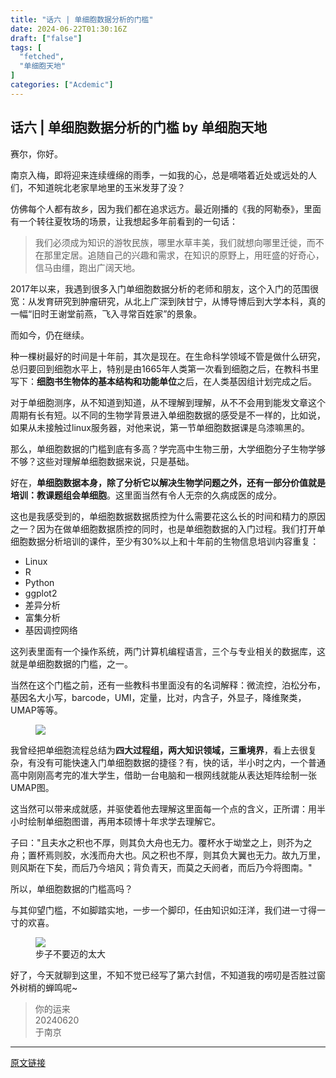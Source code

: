 ```yaml
---
title: "话六 | 单细胞数据分析的门槛"
date: 2024-06-22T01:30:16Z
draft: ["false"]
tags: [
  "fetched",
  "单细胞天地"
]
categories: ["Acdemic"]
---
```

话六 | 单细胞数据分析的门槛 by 单细胞天地
------
<div><section data-tool="mdnice编辑器" data-website="https://www.mdnice.com"><p data-tool="mdnice编辑器">赛尔，你好。</p><p data-tool="mdnice编辑器">南京入梅，即将迎来连续缠绵的雨季，一如我的心，总是嘀嗒着近处或远处的人们，不知道皖北老家旱地里的玉米发芽了没？</p><p data-tool="mdnice编辑器">仿佛每个人都有故乡，因为我们都在追求远方。最近刚播的《我的阿勒泰》，里面有一个转往夏牧场的场景，让我想起多年前看到的一句话：</p><blockquote data-tool="mdnice编辑器"><p>我们必须成为知识的游牧民族，哪里水草丰美，我们就想向哪里迁徙，而不在那里定居。追随自己的兴趣和需求，在知识的原野上，用旺盛的好奇心，信马由缰，跑出广阔天地。</p></blockquote><p data-tool="mdnice编辑器">2017年以来，我遇到很多入门单细胞数据分析的老师和朋友，这个入门的范围很宽：从发育研究到肿瘤研究，从北上广深到陕甘宁，从博导博后到大学本科，真的一幅“旧时王谢堂前燕，飞入寻常百姓家”的景象。</p><p data-tool="mdnice编辑器">而如今，仍在继续。</p><p data-tool="mdnice编辑器">种一棵树最好的时间是十年前，其次是现在。在生命科学领域不管是做什么研究，总归要回到细胞水平上，特别是由1665年人类第一次看到细胞之后，在教科书里写下：<strong>细胞书生物体的基本结构和功能单位</strong>之后，在人类基因组计划完成之后。</p><p data-tool="mdnice编辑器">对于单细胞测序，从不知道到知道，从不理解到理解，从不不会用到能发文章这个周期有长有短。以不同的生物学背景进入单细胞数据的感受是不一样的，比如说，如果从未接触过linux服务器，对他来说，第一节单细胞数据课是乌漆嘛黑的。</p><p data-tool="mdnice编辑器">那么，单细胞数据的门槛到底有多高？学完高中生物三册，大学细胞分子生物学够不够？这些对理解单细胞数据来说，只是基础。</p><p data-tool="mdnice编辑器">好在，<strong>单细胞数据本身，除了分析它以解决生物学问题之外，还有一部分价值就是培训：教课题组会单细胞</strong>。这里面当然有令人无奈的久病成医的成分。</p><p data-tool="mdnice编辑器">这也是我感受到的，单细胞数据数据质控为什么需要花这么长的时间和精力的原因之一？因为在做单细胞数据质控的同时，也是单细胞数据的入门过程。我们打开单细胞数据分析培训的课件，至少有30%以上和十年前的生物信息培训内容重复：</p><ul data-tool="mdnice编辑器"><li><section>Linux</section></li><li><section>R</section></li><li><section>Python</section></li><li><section>ggplot2</section></li><li><section>差异分析</section></li><li><section>富集分析</section></li><li><section>基因调控网络</section></li></ul><p data-tool="mdnice编辑器">这列表里面有一个操作系统，两门计算机编程语言，三个与专业相关的数据库，这就是单细胞数据的门槛，之一。</p><p data-tool="mdnice编辑器">当然在这个门槛之前，还有一些教科书里面没有的名词解释：微流控，泊松分布，基因名大小写，barcode，UMI，定量，比对，内含子，外显子，降维聚类，UMAP等等。</p><figure data-tool="mdnice编辑器"><img data-imgfileid="100039684" data-ratio="0.49537037037037035" data-src="https://mmbiz.qpic.cn/mmbiz_png/siaia0BDGJdjQsJUfsdHFHruwuiaIa2ld1McicGmXFSY9rkZHwXibLUAGSL0D5BBoXFTpUcuEj3Lbg84kO6sgIGC7WA/640?wx_fmt=png&amp;from=appmsg" data-type="png" data-w="1080" src="https://mmbiz.qpic.cn/mmbiz_png/siaia0BDGJdjQsJUfsdHFHruwuiaIa2ld1McicGmXFSY9rkZHwXibLUAGSL0D5BBoXFTpUcuEj3Lbg84kO6sgIGC7WA/640?wx_fmt=png&amp;from=appmsg"></figure><p data-tool="mdnice编辑器">我曾经把单细胞流程总结为<strong>四大过程组，两大知识领域，三重境界</strong>，看上去很复杂，有没有可能快速入门单细胞数据的捷径？有，快的话，半小时之内，一个普通高中刚刚高考完的准大学生，借助一台电脑和一根网线就能从表达矩阵绘制一张UMAP图。</p><p data-tool="mdnice编辑器">这当然可以带来成就感，并驱使着他去理解这里面每一个点的含义，正所谓：用半小时绘制单细胞图谱，再用本硕博十年求学去理解它。</p><p data-tool="mdnice编辑器">子曰："且夫水之积也不厚，则其负大舟也无力。覆杯水于坳堂之上，则芥为之舟；置杯焉则胶，水浅而舟大也。风之积也不厚，则其负大翼也无力。故九万里，则风斯在下矣，而后乃今培风；背负青天，而莫之夭阏者，而后乃今将图南。"</p><p data-tool="mdnice编辑器">所以，单细胞数据的门槛高吗？</p><p data-tool="mdnice编辑器">与其仰望门槛，不如脚踏实地，一步一个脚印，任由知识如汪洋，我们进一寸得一寸的欢喜。</p><figure data-tool="mdnice编辑器"><img data-imgfileid="100039686" data-ratio="1.24" data-src="https://mmbiz.qpic.cn/mmbiz_png/siaia0BDGJdjQsJUfsdHFHruwuiaIa2ld1MLhqRwuIqgj8VEpfXGQ1YvVVyhjibGrvkWLC1eD1gg4SCILC90411Erg/640?wx_fmt=png&amp;from=appmsg" data-type="png" data-w="500" src="https://mmbiz.qpic.cn/mmbiz_png/siaia0BDGJdjQsJUfsdHFHruwuiaIa2ld1MLhqRwuIqgj8VEpfXGQ1YvVVyhjibGrvkWLC1eD1gg4SCILC90411Erg/640?wx_fmt=png&amp;from=appmsg"><figcaption>步子不要迈的太大</figcaption></figure><p data-tool="mdnice编辑器">好了，今天就聊到这里，不知不觉已经写了第六封信，不知道我的唠叨是否胜过窗外树梢的蝉鸣呢~</p><figure data-tool="mdnice编辑器"></figure><blockquote data-tool="mdnice编辑器"><p>你的运来<br>20240620<br>于南京<br></p></blockquote></section><p><mp-style-type data-value="3"></mp-style-type></p></div>  
<hr>
<a href="https://mp.weixin.qq.com/s/Mw-HvBjvT371_9nZjPzalg",target="_blank" rel="noopener noreferrer">原文链接</a>
